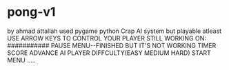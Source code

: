 # pong-v1
by ahmad attallah
used pygame python
Crap AI system but playable atleast
USE ARROW KEYS TO CONTROL YOUR PLAYER
STILL WORKING ON:
###########
PAUSE MENU--FINISHED BUT IT'S NOT WORKING
TIMER
SCORE
ADVANCE AI PLAYER
DIFFCULTY(EASY MEDIUM HARD)
START MENU
.....
